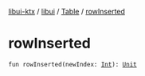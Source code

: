 [libui-ktx](../../index.md) / [libui](../index.md) / [Table](index.md) / [rowInserted](./row-inserted.md)

# rowInserted

`fun rowInserted(newIndex: `[`Int`](https://kotlinlang.org/api/latest/jvm/stdlib/kotlin/-int/index.html)`): `[`Unit`](https://kotlinlang.org/api/latest/jvm/stdlib/kotlin/-unit/index.html)